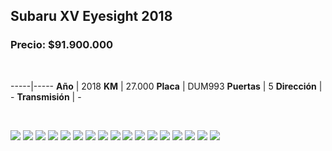 ## Subaru XV Eyesight 2018

### Precio: $91.900.000

<p>&nbsp;</p>

-----|-----
**Año** | 2018
**KM** | 27.000
**Placa** | DUM993
**Puertas** | 5
**Dirección** | -
**Transmisión** | -


<p>&nbsp;</p>

<img src="images/Subaru XV Eyesight 2018.jpeg?raw=true"/>
<img src="images/Subaru XV Eyesight 2018 - 1.jpeg?raw=true"/>
<img src="images/Subaru XV Eyesight 2018 - 10.jpeg?raw=true"/>
<img src="images/Subaru XV Eyesight 2018 - 11.jpeg?raw=true"/>
<img src="images/Subaru XV Eyesight 2018 - 12.jpeg?raw=true"/>
<img src="images/Subaru XV Eyesight 2018 - 13.jpeg?raw=true"/>
<img src="images/Subaru XV Eyesight 2018 - 14.jpeg?raw=true"/>
<img src="images/Subaru XV Eyesight 2018 - 15.jpeg?raw=true"/>
<img src="images/Subaru XV Eyesight 2018 - 16.jpeg?raw=true"/>
<img src="images/Subaru XV Eyesight 2018 - 2.jpeg?raw=true"/>
<img src="images/Subaru XV Eyesight 2018 - 3.jpeg?raw=true"/>
<img src="images/Subaru XV Eyesight 2018 - 4.jpeg?raw=true"/>
<img src="images/Subaru XV Eyesight 2018 - 5.jpeg?raw=true"/>
<img src="images/Subaru XV Eyesight 2018 - 6.jpeg?raw=true"/>
<img src="images/Subaru XV Eyesight 2018 - 7.jpeg?raw=true"/>
<img src="images/Subaru XV Eyesight 2018 - 8.jpeg?raw=true"/>
<img src="images/Subaru XV Eyesight 2018 - 9.jpeg?raw=true"/>


